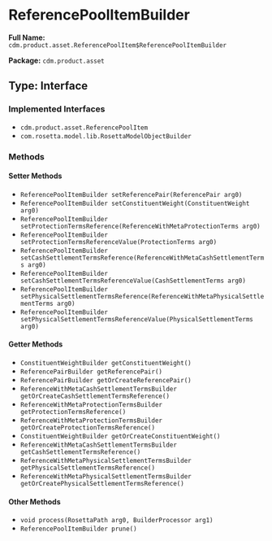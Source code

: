 # ReferencePoolItemBuilder

**Full Name:** `cdm.product.asset.ReferencePoolItem$ReferencePoolItemBuilder`

**Package:** `cdm.product.asset`

## Type: Interface

### Implemented Interfaces

- `cdm.product.asset.ReferencePoolItem`
- `com.rosetta.model.lib.RosettaModelObjectBuilder`

### Methods

#### Setter Methods

- `ReferencePoolItemBuilder setReferencePair(ReferencePair arg0)`
- `ReferencePoolItemBuilder setConstituentWeight(ConstituentWeight arg0)`
- `ReferencePoolItemBuilder setProtectionTermsReference(ReferenceWithMetaProtectionTerms arg0)`
- `ReferencePoolItemBuilder setProtectionTermsReferenceValue(ProtectionTerms arg0)`
- `ReferencePoolItemBuilder setCashSettlementTermsReference(ReferenceWithMetaCashSettlementTerms arg0)`
- `ReferencePoolItemBuilder setCashSettlementTermsReferenceValue(CashSettlementTerms arg0)`
- `ReferencePoolItemBuilder setPhysicalSettlementTermsReference(ReferenceWithMetaPhysicalSettlementTerms arg0)`
- `ReferencePoolItemBuilder setPhysicalSettlementTermsReferenceValue(PhysicalSettlementTerms arg0)`

#### Getter Methods

- `ConstituentWeightBuilder getConstituentWeight()`
- `ReferencePairBuilder getReferencePair()`
- `ReferencePairBuilder getOrCreateReferencePair()`
- `ReferenceWithMetaCashSettlementTermsBuilder getOrCreateCashSettlementTermsReference()`
- `ReferenceWithMetaProtectionTermsBuilder getProtectionTermsReference()`
- `ReferenceWithMetaProtectionTermsBuilder getOrCreateProtectionTermsReference()`
- `ConstituentWeightBuilder getOrCreateConstituentWeight()`
- `ReferenceWithMetaCashSettlementTermsBuilder getCashSettlementTermsReference()`
- `ReferenceWithMetaPhysicalSettlementTermsBuilder getPhysicalSettlementTermsReference()`
- `ReferenceWithMetaPhysicalSettlementTermsBuilder getOrCreatePhysicalSettlementTermsReference()`

#### Other Methods

- `void process(RosettaPath arg0, BuilderProcessor arg1)`
- `ReferencePoolItemBuilder prune()`

